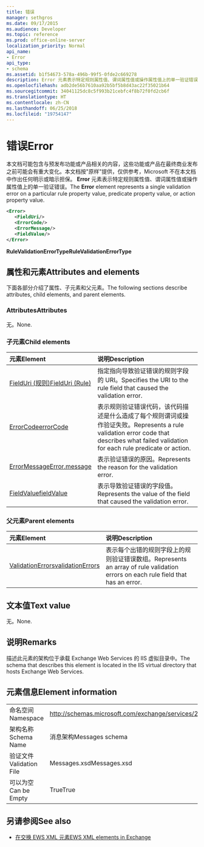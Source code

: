 ```yaml
---
title: 错误
manager: sethgros
ms.date: 09/17/2015
ms.audience: Developer
ms.topic: reference
ms.prod: office-online-server
localization_priority: Normal
api_name:
- Error
api_type:
- schema
ms.assetid: b1f54673-578a-496b-99f5-0fde2c669278
description: Error 元素表示特定规则属性值、谓词属性值或操作属性值上的单一验证错误。
ms.openlocfilehash: adb2de56b7610aa92b5bf5b8d43ac22f35021b64
ms.sourcegitcommit: 34041125dc8c5f993b21cebfc4f8b72f0fd2cb6f
ms.translationtype: HT
ms.contentlocale: zh-CN
ms.lasthandoff: 06/25/2018
ms.locfileid: "19754147"
---
```

# <a name="error"></a><span data-ttu-id="bb08e-103">错误</span><span class="sxs-lookup"><span data-stu-id="bb08e-103">Error</span></span>

<span data-ttu-id="bb08e-104">本文档可能包含与预发布功能或产品相关的内容，这些功能或产品在最终商业发布之前可能会有重大变化。本文档按"原样"提供，仅供参考，Microsoft 不在本文档中作出任何明示或暗示担保。 **Error** 元素表示特定规则属性值、谓词属性值或操作属性值上的单一验证错误。</span><span class="sxs-lookup"><span data-stu-id="bb08e-104">The **Error** element represents a single validation error on a particular rule property value, predicate property value, or action property value.</span></span> 
  
```XML
<Error>
   <FieldUri/>
   <ErrorCode/>
   <ErrorMessage/>
   <FieldValue/>
</Error>
```

 <span data-ttu-id="bb08e-105">**RuleValidationErrorType**</span><span class="sxs-lookup"><span data-stu-id="bb08e-105">**RuleValidationErrorType**</span></span>
## <a name="attributes-and-elements"></a><span data-ttu-id="bb08e-106">属性和元素</span><span class="sxs-lookup"><span data-stu-id="bb08e-106">Attributes and elements</span></span>

<span data-ttu-id="bb08e-107">下面各部分介绍了属性、子元素和父元素。</span><span class="sxs-lookup"><span data-stu-id="bb08e-107">The following sections describe attributes, child elements, and parent elements.</span></span>
  
### <a name="attributes"></a><span data-ttu-id="bb08e-108">Attributes</span><span class="sxs-lookup"><span data-stu-id="bb08e-108">Attributes</span></span>

<span data-ttu-id="bb08e-109">无。</span><span class="sxs-lookup"><span data-stu-id="bb08e-109">None.</span></span>
  
### <a name="child-elements"></a><span data-ttu-id="bb08e-110">子元素</span><span class="sxs-lookup"><span data-stu-id="bb08e-110">Child elements</span></span>

|<span data-ttu-id="bb08e-111">**元素**</span><span class="sxs-lookup"><span data-stu-id="bb08e-111">**Element**</span></span>|<span data-ttu-id="bb08e-112">**说明**</span><span class="sxs-lookup"><span data-stu-id="bb08e-112">**Description**</span></span>|
|:-----|:-----|
|[<span data-ttu-id="bb08e-113">FieldUri (规则)</span><span class="sxs-lookup"><span data-stu-id="bb08e-113">FieldUri (Rule)</span></span>](fielduri-rule.md) <br/> |<span data-ttu-id="bb08e-114">指定指向导致验证错误的规则字段的 URI。</span><span class="sxs-lookup"><span data-stu-id="bb08e-114">Specifies the URI to the rule field that caused the validation error.</span></span>  <br/> |
|[<span data-ttu-id="bb08e-115">ErrorCode</span><span class="sxs-lookup"><span data-stu-id="bb08e-115">errorCode</span></span>](errorcode.md) <br/> |<span data-ttu-id="bb08e-116">表示规则验证错误代码，该代码描述是什么造成了每个规则谓词或操作验证失败。</span><span class="sxs-lookup"><span data-stu-id="bb08e-116">Represents a rule validation error code that describes what failed validation for each rule predicate or action.</span></span>  <br/> |
|[<span data-ttu-id="bb08e-117">ErrorMessage</span><span class="sxs-lookup"><span data-stu-id="bb08e-117">Error.message</span></span>](errormessage.md) <br/> |<span data-ttu-id="bb08e-118">表示验证错误的原因。</span><span class="sxs-lookup"><span data-stu-id="bb08e-118">Represents the reason for the validation error.</span></span>  <br/> |
|[<span data-ttu-id="bb08e-119">FieldValue</span><span class="sxs-lookup"><span data-stu-id="bb08e-119">fieldValue</span></span>](fieldvalue.md) <br/> |<span data-ttu-id="bb08e-120">表示导致验证错误的字段值。</span><span class="sxs-lookup"><span data-stu-id="bb08e-120">Represents the value of the field that caused the validation error.</span></span>  <br/> |
   
### <a name="parent-elements"></a><span data-ttu-id="bb08e-121">父元素</span><span class="sxs-lookup"><span data-stu-id="bb08e-121">Parent elements</span></span>

|<span data-ttu-id="bb08e-122">**元素**</span><span class="sxs-lookup"><span data-stu-id="bb08e-122">**Element**</span></span>|<span data-ttu-id="bb08e-123">**说明**</span><span class="sxs-lookup"><span data-stu-id="bb08e-123">**Description**</span></span>|
|:-----|:-----|
|[<span data-ttu-id="bb08e-124">ValidationErrors</span><span class="sxs-lookup"><span data-stu-id="bb08e-124">validationErrors</span></span>](validationerrors.md) <br/> |<span data-ttu-id="bb08e-125">表示每个出错的规则字段上的规则验证错误数组。</span><span class="sxs-lookup"><span data-stu-id="bb08e-125">Represents an array of rule validation errors on each rule field that has an error.</span></span>  <br/> |
   
## <a name="text-value"></a><span data-ttu-id="bb08e-126">文本值</span><span class="sxs-lookup"><span data-stu-id="bb08e-126">Text value</span></span>

<span data-ttu-id="bb08e-127">无。</span><span class="sxs-lookup"><span data-stu-id="bb08e-127">None.</span></span>
  
## <a name="remarks"></a><span data-ttu-id="bb08e-128">说明</span><span class="sxs-lookup"><span data-stu-id="bb08e-128">Remarks</span></span>

<span data-ttu-id="bb08e-129">描述此元素的架构位于承载 Exchange Web Services 的 IIS 虚拟目录中。</span><span class="sxs-lookup"><span data-stu-id="bb08e-129">The schema that describes this element is located in the IIS virtual directory that hosts Exchange Web Services.</span></span>
  
## <a name="element-information"></a><span data-ttu-id="bb08e-130">元素信息</span><span class="sxs-lookup"><span data-stu-id="bb08e-130">Element information</span></span>

|||
|:-----|:-----|
|<span data-ttu-id="bb08e-131">命名空间</span><span class="sxs-lookup"><span data-stu-id="bb08e-131">Namespace</span></span>  <br/> |http://schemas.microsoft.com/exchange/services/2006/messages  <br/> |
|<span data-ttu-id="bb08e-132">架构名称</span><span class="sxs-lookup"><span data-stu-id="bb08e-132">Schema Name</span></span>  <br/> |<span data-ttu-id="bb08e-133">消息架构</span><span class="sxs-lookup"><span data-stu-id="bb08e-133">Messages schema</span></span>  <br/> |
|<span data-ttu-id="bb08e-134">验证文件</span><span class="sxs-lookup"><span data-stu-id="bb08e-134">Validation File</span></span>  <br/> |<span data-ttu-id="bb08e-135">Messages.xsd</span><span class="sxs-lookup"><span data-stu-id="bb08e-135">Messages.xsd</span></span>  <br/> |
|<span data-ttu-id="bb08e-136">可以为空</span><span class="sxs-lookup"><span data-stu-id="bb08e-136">Can be Empty</span></span>  <br/> |<span data-ttu-id="bb08e-137">True</span><span class="sxs-lookup"><span data-stu-id="bb08e-137">True</span></span>  <br/> |
   
## <a name="see-also"></a><span data-ttu-id="bb08e-138">另请参阅</span><span class="sxs-lookup"><span data-stu-id="bb08e-138">See also</span></span>



- [<span data-ttu-id="bb08e-139">在交换 EWS XML 元素</span><span class="sxs-lookup"><span data-stu-id="bb08e-139">EWS XML elements in Exchange</span></span>](ews-xml-elements-in-exchange.md)

